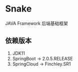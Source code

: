 # Snake
JAVA Framework 后端基础框架

## 依赖版本
1. JDK11
2. SpringBoot -> 2.0.5.RELEASE
3. SpringCloud -> Finchley.SR1